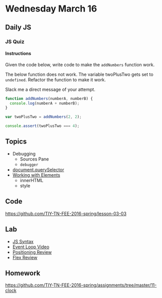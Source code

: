 # Wednesday March 16

## Daily JS

### JS Quiz

#### Instructions

Given the code below, write code to make the `addNumbers` function work.

The below function does not work.
The variable twoPlusTwo gets set to `undefined`.
Refactor the function to make it work.

Slack me a direct message of your attempt.

```js
function addNumbers(numberA, numberB) {
  console.log(numberA + numberB);
}

var twoPlusTwo = addNumbers(2, 2);

console.assert(twoPlusTwo === 4);
```

## Topics

- Debugging
  * Sources Pane
  * `debugger`
- [document.querySelector](query-selector.html)
- [Working with Elements](js-elements.html)
  * innerHTML
  * style

## Code

https://github.com/TIY-TN-FEE-2016-spring/lesson-03-03

## Lab

* [JS Syntax](js-syntax.html)
* [Event Loop Video](https://www.youtube.com/watch?v=8aGhZQkoFbQ)
* [Positioning Review](positioning-review.html)
* [Flex Review](flex-review.html)

## Homework

https://github.com/TIY-TN-FEE-2016-spring/assignments/tree/master/11-clock
